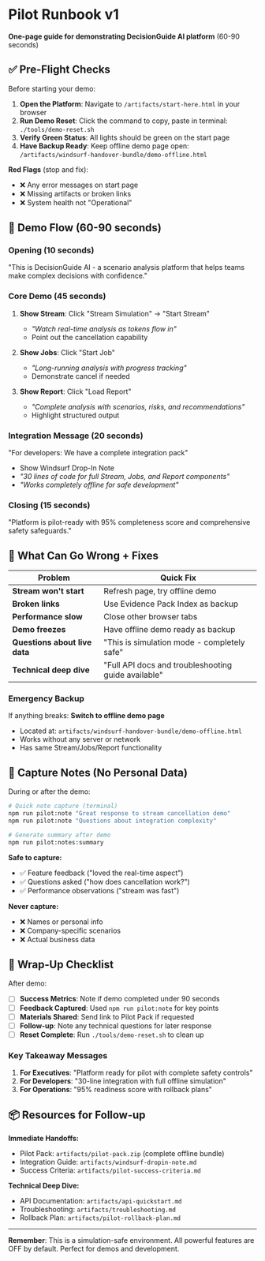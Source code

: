# Pilot Runbook v1

**One-page guide for demonstrating DecisionGuide AI platform** (60-90 seconds)

## ✅ Pre-Flight Checks

Before starting your demo:

1. **Open the Platform**: Navigate to `/artifacts/start-here.html` in your browser
2. **Run Demo Reset**: Click the command to copy, paste in terminal: `./tools/demo-reset.sh`
3. **Verify Green Status**: All lights should be green on the start page
4. **Have Backup Ready**: Keep offline demo page open: `/artifacts/windsurf-handover-bundle/demo-offline.html`

**Red Flags** (stop and fix):
- ❌ Any error messages on start page
- ❌ Missing artifacts or broken links
- ❌ System health not "Operational"

## 🎯 Demo Flow (60-90 seconds)

### Opening (10 seconds)
"This is DecisionGuide AI - a scenario analysis platform that helps teams make complex decisions with confidence."

### Core Demo (45 seconds)
1. **Show Stream**: Click "Stream Simulation" → "Start Stream"
   - *"Watch real-time analysis as tokens flow in"*
   - Point out the cancellation capability

2. **Show Jobs**: Click "Start Job"
   - *"Long-running analysis with progress tracking"*
   - Demonstrate cancel if needed

3. **Show Report**: Click "Load Report"
   - *"Complete analysis with scenarios, risks, and recommendations"*
   - Highlight structured output

### Integration Message (20 seconds)
"For developers: We have a complete integration pack"
- Show Windsurf Drop-In Note
- *"30 lines of code for full Stream, Jobs, and Report components"*
- *"Works completely offline for safe development"*

### Closing (15 seconds)
"Platform is pilot-ready with 95% completeness score and comprehensive safety safeguards."

## 🚨 What Can Go Wrong + Fixes

| Problem | Quick Fix |
|---------|-----------|
| **Stream won't start** | Refresh page, try offline demo |
| **Broken links** | Use Evidence Pack Index as backup |
| **Performance slow** | Close other browser tabs |
| **Demo freezes** | Have offline demo ready as backup |
| **Questions about live data** | "This is simulation mode - completely safe" |
| **Technical deep dive** | "Full API docs and troubleshooting guide available" |

### Emergency Backup
If anything breaks: **Switch to offline demo page**
- Located at: `artifacts/windsurf-handover-bundle/demo-offline.html`
- Works without any server or network
- Has same Stream/Jobs/Report functionality

## 📝 Capture Notes (No Personal Data)

During or after the demo:

```bash
# Quick note capture (terminal)
npm run pilot:note "Great response to stream cancellation demo"
npm run pilot:note "Questions about integration complexity"

# Generate summary after demo
npm run pilot:notes:summary
```

**Safe to capture:**
- ✅ Feature feedback ("loved the real-time aspect")
- ✅ Questions asked ("how does cancellation work?")
- ✅ Performance observations ("stream was fast")

**Never capture:**
- ❌ Names or personal info
- ❌ Company-specific scenarios
- ❌ Actual business data

## 🏁 Wrap-Up Checklist

After demo:

- [ ] **Success Metrics**: Note if demo completed under 90 seconds
- [ ] **Feedback Captured**: Used `npm run pilot:note` for key points
- [ ] **Materials Shared**: Send link to Pilot Pack if requested
- [ ] **Follow-up**: Note any technical questions for later response
- [ ] **Reset Complete**: Run `./tools/demo-reset.sh` to clean up

### Key Takeaway Messages

1. **For Executives**: "Platform ready for pilot with complete safety controls"
2. **For Developers**: "30-line integration with full offline simulation"
3. **For Operations**: "95% readiness score with rollback plans"

## 📦 Resources for Follow-up

**Immediate Handoffs:**
- Pilot Pack: `artifacts/pilot-pack.zip` (complete offline bundle)
- Integration Guide: `artifacts/windsurf-dropin-note.md`
- Success Criteria: `artifacts/pilot-success-criteria.md`

**Technical Deep Dive:**
- API Documentation: `artifacts/api-quickstart.md`
- Troubleshooting: `artifacts/troubleshooting.md`
- Rollback Plan: `artifacts/pilot-rollback-plan.md`

---

**Remember**: This is a simulation-safe environment. All powerful features are OFF by default. Perfect for demos and development.